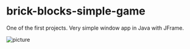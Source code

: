 # brick-blocks-simple-game


One of the first projects. 
Very simple window app in Java with JFrame.

![picture](https://user-images.githubusercontent.com/106313912/221037375-758522e8-59db-402e-90cd-ad9f0e0d6b51.png)
